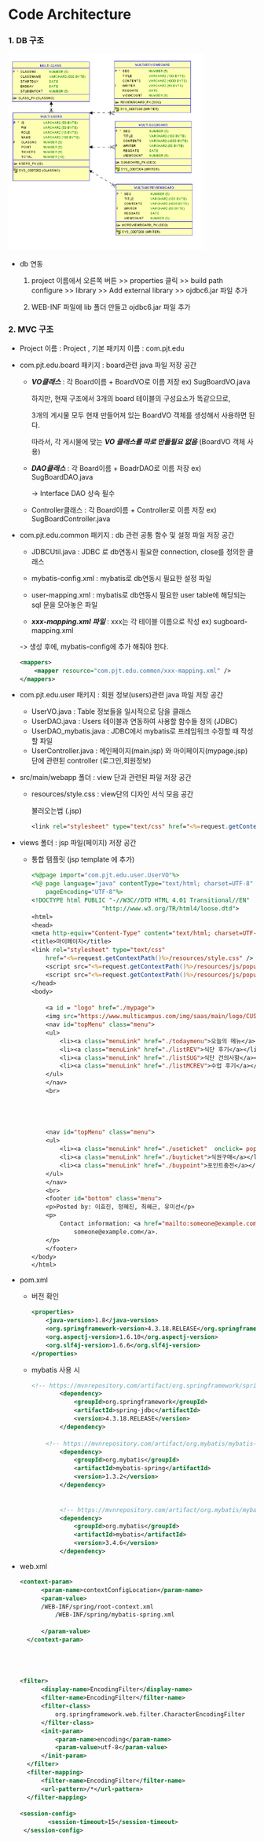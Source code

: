 # Code Architecture

### 1. DB 구조

<img src="https://github.com/Hae-gun/TeamProject/blob/master/%EB%B3%B4%EA%B3%A0%EC%9A%A9%EC%9D%B4%EB%AF%B8%EC%A7%80/db%EA%B5%AC%EC%A1%B0%EB%8F%84.png" width="400" height="400">



* db 연동

  1. project 이름에서 오른쪽 버튼 >> properties 클릭 >> build path configure >> library >> Add external library >> ojdbc6.jar 파일 추가

  2. WEB-INF 파일에 lib 폴더 만들고 ojdbc6.jar 파일 추가 

### 2. MVC 구조

* Project 이름 : Project , 기본 패키지 이름 : com.pjt.edu

* com.pjt.edu.board 패키지 : board관련 java 파일 저장 공간

  - ***VO클래스*** : 각 Board이름 + BoardVO로 이름 저장 ex) SugBoardVO.java 

    하지만, 현재 구조에서 3개의 board 테이블의 구성요소가 똑같으므로, 

    3개의 게시물 모두 현재 만들어져 있는 BoardVO 객체를 생성해서 사용하면 된다.

    따라서, 각 게시물에 맞는 ***VO 클래스를 따로 만들필요 없음*** (BoardVO 객체 사용)

  - ***DAO클래스*** : 각 Board이름 + BoadrDAO로 이름 저장 ex) SugBoardDAO.java

    -> Interface DAO 상속 필수

  - Controller클래스 : 각 Board이름 + Controller로 이름 저장 ex) SugBoardController.java

* com.pjt.edu.common 패키지 : db 관련 공통 함수 및 설정 파일 저장 공간

  * JDBCUtil.java : JDBC 로 db연동시 필요한 connection, close를 정의한 클래스

  * mybatis-config.xml : mybatis로 db연동시 필요한 설정 파일

  * user-mapping.xml : mybatis로 db연동시 필요한 user table에 해당되는 sql 문을 모아놓은 파일

  *  ***xxx-mapping.xml 파일*** : xxx는 각 테이블 이름으로 작성 ex) sugboard-mapping.xml 

    -> 생성 후에, mybatis-config에 추가 해줘야 한다.

    ```xml
    <mappers>
    	<mapper resource="com.pjt.edu.common/xxx-mapping.xml" />
    </mappers>
    ```

* com.pjt.edu.user 패키지 : 회원 정보(users)관련 java 파일 저장 공간

  * UserVO.java : Table 정보들을 일시적으로 담을 클래스
  * UserDAO.java : Users 테이블과 연동하여 사용할 함수들 정의 (JDBC)
  * UserDAO_mybatis.java : JDBC에서 mybatis로 프레임워크 수정할 때 작성할 파일
  * UserController.java : 메인페이지(main.jsp) 와 마이페이지(mypage.jsp) 단에 관련된 controller (로그인,회원정보)

* src/main/webapp 폴더 : view 단과 관련된 파일 저장 공간

  * resources/style.css : view단의 디자인 서식 모음 공간

    불러오는법 (.jsp)

    ```jsp
    <link rel="stylesheet" type="text/css" href="<%=request.getContextPath() %>/resources/style.css" />
    ```

* views 폴더 : jsp 파일(페이지) 저장 공간

  * 통합 템플릿 (jsp template 에 추가)

    ```jsp
    <%@page import="com.pjt.edu.user.UserVO"%>
    <%@ page language="java" contentType="text/html; charset=UTF-8"
    	pageEncoding="UTF-8"%>
    <!DOCTYPE html PUBLIC "-//W3C//DTD HTML 4.01 Transitional//EN"
    					"http://www.w3.org/TR/html4/loose.dtd">
    <html>
    <head>
    <meta http-equiv="Content-Type" content="text/html; charset=UTF-8">
    <title>마이페이지</title>
    <link rel="stylesheet" type="text/css"
    	href="<%=request.getContextPath()%>/resources/style.css" />
    	<script src="<%=request.getContextPath()%>/resources/js/popup.js"></script>
    	<script src="<%=request.getContextPath()%>/resources/js/popup.js?ver=2"> </script>
    </head>
    <body>
    	
    	<a id = "logo" href="./mypage">
    	<img src="https://www.multicampus.com/img/saas/main/logo/CUS0001/pc_main.png" ></a>
    	<nav id="topMenu" class="menu">
    	<ul>
    		<li><a class="menuLink" href="./todaymenu">오늘의 메뉴</a></li>
    		<li><a class="menuLink" href="./listREV">식단 후기</a></li>
    		<li><a class="menuLink" href="./listSUG">식단 건의사항</a></li>
    		<li><a class="menuLink" href="./listMCREV">수업 후기</a></li>
    	</ul>
    	</nav>
    	<br>
    	
    
    
    
    	<nav id="topMenu" class="menu">
    	<ul>
    		<li><a class="menuLink" href="./useticket"  onclick= popup() target="_blank">식권사용</a></li>
    		<li><a class="menuLink" href="./buyticket">식권구매</a></li>
    		<li><a class="menuLink" href="./buypoint">포인트충전</a></li>
    	</ul>
    	</nav>
    	<br>
    	<footer id="bottom" class="menu">
    	<p>Posted by: 이효진, 정혜진, 최혜근, 유미선</p>
    	<p>
    		Contact information: <a href="mailto:someone@example.com">
    			someone@example.com</a>.
    	</p>
    	</footer>
    </body>
    </html>
    ```

* pom.xml

  * 버전 확인

    ```xml
    <properties>
    	<java-version>1.8</java-version>
    	<org.springframework-version>4.3.18.RELEASE</org.springframework-version>
    	<org.aspectj-version>1.6.10</org.aspectj-version>
    	<org.slf4j-version>1.6.6</org.slf4j-version>
    </properties>
    ```

  * mybatis 사용 시

    ```xml
    <!-- https://mvnrepository.com/artifact/org.springframework/spring-jdbc -->
    		<dependency>
    			<groupId>org.springframework</groupId>
    			<artifactId>spring-jdbc</artifactId>
    			<version>4.3.18.RELEASE</version>
    		</dependency>
    
		<!-- https://mvnrepository.com/artifact/org.mybatis/mybatis-spring -->
    		<dependency>
    			<groupId>org.mybatis</groupId>
    			<artifactId>mybatis-spring</artifactId>
    			<version>1.3.2</version>
    		</dependency>
    
    
    		<!-- https://mvnrepository.com/artifact/org.mybatis/mybatis -->
    		<dependency>
    			<groupId>org.mybatis</groupId>
    			<artifactId>mybatis</artifactId>
    			<version>3.4.6</version>
    		</dependency>
    
    ```
    
    

* web.xml

  ```xml
  <context-param>
  		<param-name>contextConfigLocation</param-name>
  		<param-value>
  		/WEB-INF/spring/root-context.xml
  			/WEB-INF/spring/mybatis-spring.xml
  		
  		</param-value>
  	</context-param>
  		
  
  
  
  <filter>
  		<display-name>EncodingFilter</display-name>
  		<filter-name>EncodingFilter</filter-name>
  		<filter-class>
  			org.springframework.web.filter.CharacterEncodingFilter
  		</filter-class>
  		<init-param>
  			<param-name>encoding</param-name>
  			<param-value>utf-8</param-value>
		</init-param>
  	</filter>
  	<filter-mapping>
  		<filter-name>EncodingFilter</filter-name>
  		<url-pattern>/*</url-pattern>
  	</filter-mapping> 
  
  <session-config>
          <session-timeout>15</session-timeout> 
   </session-config>
  
  ```
  
  





